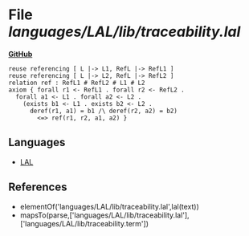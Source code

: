 # File _languages/LAL/lib/traceability.lal_
**[GitHub](https://github.com/softlang/yas/blob/master/languages/LAL/lib/traceability.lal)**
```
reuse referencing [ L |-> L1, RefL |-> RefL1 ]
reuse referencing [ L |-> L2, RefL |-> RefL2 ]
relation ref : RefL1 # RefL2 # L1 # L2
axiom { forall r1 <- RefL1 . forall r2 <- RefL2 .
  forall a1 <- L1 . forall a2 <- L2 .
    (exists b1 <- L1 . exists b2 <- L2 .
      deref(r1, a1) = b1 /\ deref(r2, a2) = b2)
        <=> ref(r1, r2, a1, a2) }
```

## Languages
* [LAL](../languages/LAL.md)

## References
* elementOf('languages/LAL/lib/traceability.lal',lal(text))
* mapsTo(parse,['languages/LAL/lib/traceability.lal'],['languages/LAL/lib/traceability.term'])
